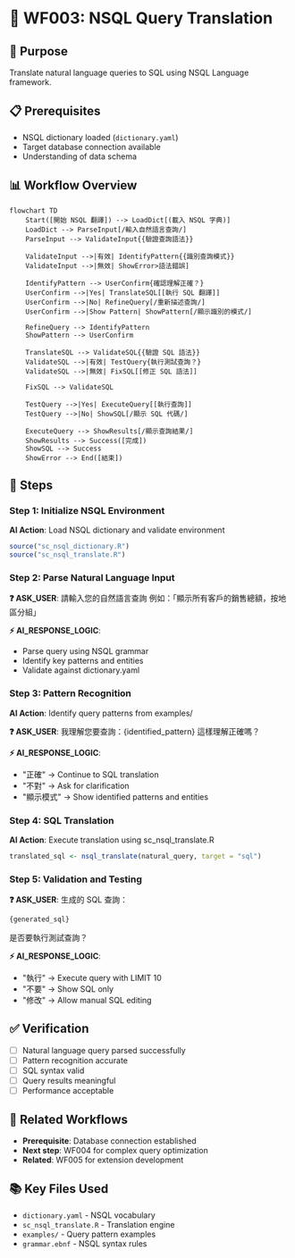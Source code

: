# 🔄 WF003: NSQL Query Translation

## 🎯 Purpose
Translate natural language queries to SQL using NSQL Language framework.

## 📋 Prerequisites
- NSQL dictionary loaded (`dictionary.yaml`)
- Target database connection available
- Understanding of data schema

## 📊 Workflow Overview

```mermaid
flowchart TD
    Start([開始 NSQL 翻譯]) --> LoadDict[(載入 NSQL 字典)]
    LoadDict --> ParseInput[/輸入自然語言查詢/]
    ParseInput --> ValidateInput{{驗證查詢語法}}
    
    ValidateInput -->|有效| IdentifyPattern{{識別查詢模式}}
    ValidateInput -->|無效| ShowError>語法錯誤]
    
    IdentifyPattern --> UserConfirm{確認理解正確？}
    UserConfirm -->|Yes| TranslateSQL[[執行 SQL 翻譯]]
    UserConfirm -->|No| RefineQuery[/重新描述查詢/]
    UserConfirm -->|Show Pattern| ShowPattern[/顯示識別的模式/]
    
    RefineQuery --> IdentifyPattern
    ShowPattern --> UserConfirm
    
    TranslateSQL --> ValidateSQL{{驗證 SQL 語法}}
    ValidateSQL -->|有效| TestQuery{執行測試查詢？}
    ValidateSQL -->|無效| FixSQL[[修正 SQL 語法]]
    
    FixSQL --> ValidateSQL
    
    TestQuery -->|Yes| ExecuteQuery[[執行查詢]]
    TestQuery -->|No| ShowSQL[/顯示 SQL 代碼/]
    
    ExecuteQuery --> ShowResults[/顯示查詢結果/]
    ShowResults --> Success([完成])
    ShowSQL --> Success
    ShowError --> End([結束])
```

## 🚀 Steps

### Step 1: Initialize NSQL Environment
**AI Action**: Load NSQL dictionary and validate environment

```r
source("sc_nsql_dictionary.R")
source("sc_nsql_translate.R")
```

### Step 2: Parse Natural Language Input
**❓ ASK_USER**: 
請輸入您的自然語言查詢
例如：「顯示所有客戶的銷售總額，按地區分組」

**⚡ AI_RESPONSE_LOGIC**:
- Parse query using NSQL grammar
- Identify key patterns and entities
- Validate against dictionary.yaml

### Step 3: Pattern Recognition
**AI Action**: Identify query patterns from examples/

**❓ ASK_USER**: 
我理解您要查詢：{identified_pattern}
這樣理解正確嗎？

**⚡ AI_RESPONSE_LOGIC**:
- "正確" → Continue to SQL translation
- "不對" → Ask for clarification
- "顯示模式" → Show identified patterns and entities

### Step 4: SQL Translation
**AI Action**: Execute translation using sc_nsql_translate.R

```r
translated_sql <- nsql_translate(natural_query, target = "sql")
```

### Step 5: Validation and Testing
**❓ ASK_USER**: 
生成的 SQL 查詢：
```sql
{generated_sql}
```
是否要執行測試查詢？

**⚡ AI_RESPONSE_LOGIC**:
- "執行" → Execute query with LIMIT 10
- "不要" → Show SQL only
- "修改" → Allow manual SQL editing

## ✅ Verification
- [ ] Natural language query parsed successfully
- [ ] Pattern recognition accurate
- [ ] SQL syntax valid
- [ ] Query results meaningful
- [ ] Performance acceptable

## 🔗 Related Workflows
- **Prerequisite**: Database connection established
- **Next step**: WF004 for complex query optimization
- **Related**: WF005 for extension development

## 📚 Key Files Used
- `dictionary.yaml` - NSQL vocabulary
- `sc_nsql_translate.R` - Translation engine
- `examples/` - Query pattern examples
- `grammar.ebnf` - NSQL syntax rules